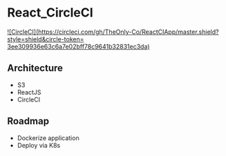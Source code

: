 # React_CircleCI

[![CircleCI](https://circleci.com/gh/TheOnly-Co/ReactCIApp/master.shield?style=shield&circle-token=
3ee309936e63c6a7e02bff78c9641b32831ec3da)](https://app.circleci.com/pipelines/github/TheOnly-Co/ReactCIApp?branch=master)

## Architecture
   
   - S3
   - ReactJS
   - CircleCI

## Roadmap
   
   - Dockerize application
   - Deploy via K8s

